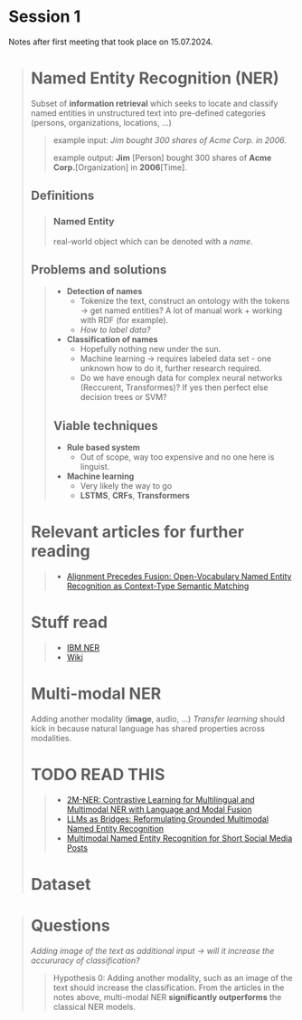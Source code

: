  # Session 1
 Notes after first meeting that took place on 15.07.2024.
> # Named Entity Recognition (NER)
> Subset of **information retrieval** which seeks to locate and classify named entities in unstructured text into pre-defined categories (persons, organizations, locations, ...)
>
>> example input: *Jim bought 300 shares of Acme Corp. in 2006.*
>>
>> example output: **Jim** \[Person] bought 300 shares of **Acme Corp.**\[Organization] in **2006**[Time].
> ## Definitions
>> ### Named Entity
>> real-world object which can be denoted with a *name*.
> ## Problems and solutions
>> + **Detection of names**
>>    + Tokenize the text, construct an ontology with the tokens -> get named entities? A lot of manual work \+ working with RDF (for example).
>>    + *How to label data?*
>> + **Classification of names**
>>    + Hopefully nothing new under the sun.
>>    + Machine learning -> requires labeled data set - one unknown how to do it, further research required.
>>    + Do we have enough data for complex neural networks (Reccurent, Transformes)? If yes then perfect else decision trees or SVM?
>>  
>> ## Viable techniques
>> + **Rule based system**
>>    + Out of scope, way too expensive and no one here is linguist.
>> + **Machine learning**
>>    + Very likely the way to go
>>    + **LSTMS**, **CRFs**, **Transformers**       
> # Relevant articles for further reading
>> + [Alignment Precedes Fusion: Open-Vocabulary Named Entity Recognition
as Context-Type Semantic Matching](https://aclanthology.org/2023.findings-emnlp.974.pdf)
> # Stuff read
>> + [IBM NER](https://www.ibm.com/topics/named-entity-recognition)
>> + [Wiki](https://en.wikipedia.org/wiki/Named-entity_recognition#Approaches)
> # Multi-modal NER
> Adding another modality (**image**, audio, ...)
> *Transfer learning* should kick in because natural language has shared properties across modalities.
> # **TODO READ THIS**
>> + [2M-NER: Contrastive Learning for Multilingual and
Multimodal NER with Language and Modal Fusion](https://arxiv.org/pdf/2404.17122)
>> + [LLMs as Bridges: Reformulating Grounded Multimodal Named Entity
Recognition](https://arxiv.org/pdf/2402.09989v4)
>> + [Multimodal Named Entity Recognition for Short Social Media Posts
](https://aclanthology.org/N18-1078.pdf)
> # Dataset



> # Questions
> *Adding image of the text as additional input -> will it increase the accururacy of classification?*
>> Hypothesis 0: Adding another modality, such as an image of the text should increase the classification.
>> From the articles in the notes above, multi-modal NER **significantly outperforms** the classical NER models. 
